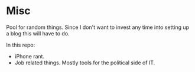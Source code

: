 # Misc
Pool for random things. Since I don't want to invest any time into setting up a blog this will have to do.

In this repo:

* iPhone rant.
* Job related things. Mostly tools for the political side of IT.